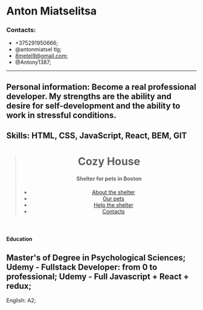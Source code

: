 # Anton Miatselitsa
### Contacts:
- +375291950666;
- @antonmiatsel  tlg;
- 8metel9@gmail.com;
- @Antony1387;
***
Personal information: 
Become a real professional developer. My strengths are the ability and desire for self-development and the ability to work in stressful conditions.
---
Skills:
HTML, CSS, JavaScript, React, BEM, GIT
---
>   <div class="start-screen">
>            <header>
>                <div class="logo">
>                    <h1 class="title">Cozy House</h1>
>                    <h4 class="subtitle">Shelter for pets in Boston</h4>
>                   </div>
>               <ul class="nav-menu">
>                   <li><a href="">About the shelter</a></li>
>                   <li><a href="/Portfolio/RSSchool/shelter/pages/main/friends.html">Our pets</a></li>
>                   <li><a href="#help">Help the shelter</a></li>
>                   <li><a href="#foot">Contacts</a></li>
>               </ul> 
>            </header>
>        </div>
#### Education
Master's of Degree in Psychological Sciences;
Udemy - Fullstack Developer: from 0 to professional;
Udemy - Full Javascript + React + redux;
---
English: A2;
